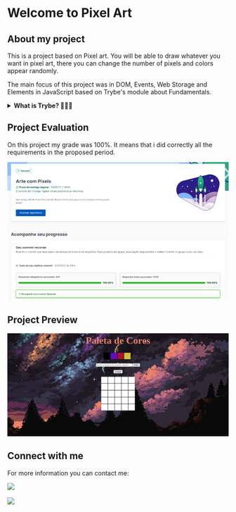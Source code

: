 <h1> Welcome to Pixel Art </h1>

<h2> About my project </h2>

<p> This is a project based on Pixel art. You will be able to draw whatever you want in pixel art, there you can change the number of pixels and colors appear randomly.


The main focus of this project was in DOM, Events, Web Storage and Elements in JavaScript based on Trybe's module about Fundamentals.</p>


<details>
  <summary><strong>What is Trybe? 🤷🏽‍♀️</strong></summary><br />

  Trybe is a web development school that is genuinely committed to the professional success of those who study with them. With the Shared Success Model (SSM) offered by Trybe Fintech, a financial institution authorized to operate by the Central Bank of Brazil, students have the option of paying only when they are already working.
</details>


<h2> Project Evaluation </h2> 

<p> On this project my grade was 100%. It means that i did correctly all the requirements in the proposed period. </p>

![Project evaluation with 100%](./images/evaluation.png)

<h2> Project Preview </h2> 

![Pixel Art Project](./images/preview.png)

<h2>Connect with me </h2>

<p> For more information you can contact me: </p>

<a href="https://www.linkedin.com/in/mirelladourado/" target="_blank"><img src="https://img.shields.io/badge/-LinkedIn-%230077B5?style=for-the-badge&logo=linkedin&logoColor=white" target="_blank"></a>

<a href = "mailto:mirellaalvesdourado@gmail.com">
<img src="https://img.shields.io/badge/-Gmail-%23333?style=for-the-badge&logo=gmail&logoColor=white" target="_blank">
</a>